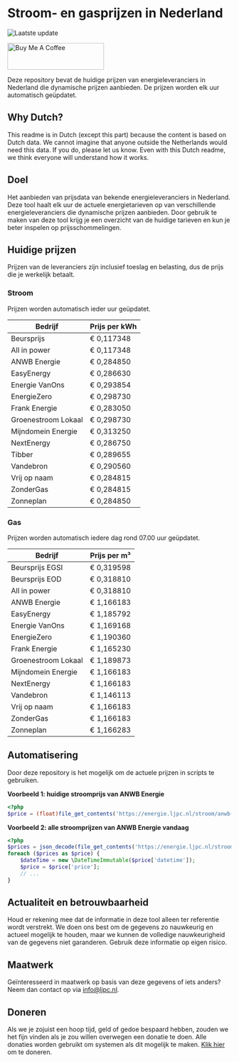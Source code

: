 # Stroom- en gasprijzen in Nederland

![Laatste update](https://img.shields.io/badge/laatste%20update-2025--10--17%2020%3A00%20CET-brightgreen)

<a href="https://www.buymeacoffee.com/Lars-" target="_blank"><img src="https://cdn.buymeacoffee.com/buttons/v2/default-orange.png" alt="Buy Me A Coffee" height="60" style="height: 60px !important;width: 217px !important;" ></a>

Deze repository bevat de huidige prijzen van energieleveranciers in Nederland die dynamische prijzen aanbieden. De prijzen worden elk uur automatisch geüpdatet.

## Why Dutch?

This readme is in Dutch (except this part) because the content is based on Dutch data. We cannot imagine that anyone outside the Netherlands would need this data. If you do, please let us know. Even with this Dutch readme, we think
everyone will understand how it works.

## Doel

Het aanbieden van prijsdata van bekende energieleveranciers in Nederland. Deze tool haalt elk uur de actuele energietarieven op van verschillende energieleveranciers die dynamische prijzen aanbieden. Door gebruik te maken van deze tool
krijg je een overzicht van de huidige tarieven en kun je beter inspelen op prijsschommelingen.

## Huidige prijzen

Prijzen van de leveranciers zijn inclusief toeslag en belasting, dus de prijs die je werkelijk betaalt.

### Stroom

Prijzen worden automatisch ieder uur geüpdatet.

 Bedrijf | Prijs per kWh 
---------|---------------
Beursprijs | € 0,117348
All in power | € 0,117348
ANWB Energie | € 0,284850
EasyEnergy | € 0,286630
Energie VanOns | € 0,293854
EnergieZero | € 0,298730
Frank Energie | € 0,283050
Groenestroom Lokaal | € 0,298730
Mijndomein Energie | € 0,313250
NextEnergy | € 0,286750
Tibber | € 0,289655
Vandebron | € 0,290560
Vrij op naam | € 0,284815
ZonderGas | € 0,284815
Zonneplan | € 0,284850


### Gas

Prijzen worden automatisch iedere dag rond 07.00 uur geüpdatet.

 Bedrijf | Prijs per m³ 
---------|--------------
Beursprijs EGSI | € 0,319598
Beursprijs EOD | € 0,318810
All in power | € 0,318810
ANWB Energie | € 1,166183
EasyEnergy | € 1,185792
Energie VanOns | € 1,169168
EnergieZero | € 1,190360
Frank Energie | € 1,165230
Groenestroom Lokaal | € 1,189873
Mijndomein Energie | € 1,166183
NextEnergy | € 1,166183
Vandebron | € 1,146113
Vrij op naam | € 1,166183
ZonderGas | € 1,166183
Zonneplan | € 1,166283


## Automatisering

Door deze repository is het mogelijk om de actuele prijzen in scripts te gebruiken.

**Voorbeeld 1: huidige stroomprijs van ANWB Energie**

```php
<?php
$price = (float)file_get_contents('https://energie.ljpc.nl/stroom/anwb-energie-nu.txt');

```

**Voorbeeld 2: alle stroomprijzen van ANWB Energie vandaag**

```php
<?php
$prices = json_decode(file_get_contents('https://energie.ljpc.nl/stroom/all-in-power-vandaag.json'),true);
foreach ($prices as $price) {
    $dateTime = new \DateTimeImmutable($price['datetime']);
    $price = $price['price'];
    // ...
}
```

## Actualiteit en betrouwbaarheid

Houd er rekening mee dat de informatie in deze tool alleen ter referentie wordt verstrekt. We doen ons best om de gegevens zo nauwkeurig en actueel mogelijk te houden, maar we kunnen de volledige nauwkeurigheid van de gegevens niet
garanderen. Gebruik deze informatie op eigen risico.

## Maatwerk

Geïnteresseerd in maatwerk op basis van deze gegevens of iets anders? Neem dan contact op
via [info@ljpc.nl](mailto:info@ljpc.nl?subject=Energie%20prijzen).

## Doneren

Als we je zojuist een hoop tijd, geld of gedoe bespaard hebben, zouden we het fijn vinden als je zou willen overwegen een
donatie te doen. Alle donaties worden gebruikt om systemen als dit mogelijk te
maken. [Klik hier](https://www.buymeacoffee.com/Lars-) om te doneren.
